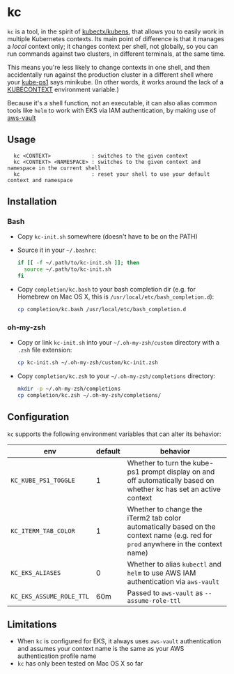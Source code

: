 # kc

`kc` is a tool, in the spirit of [kubectx/kubens](https://github.com/ahmetb/kubectx),
that allows you to easily work in multiple Kubernetes contexts. Its main point
of difference is that it manages a _local_ context only; it changes context per
shell, not globally, so you can run commands against two clusters, in different
terminals, at the same time.

This means you're less likely to change contexts in one shell, and then
accidentally run against the production cluster in a different shell where your
[kube-ps1](https://github.com/jonmosco/kube-ps1) says minikube. (In other words,
it works around the lack of a [KUBECONTEXT](https://github.com/kubernetes/kubernetes/issues/27308)
environment variable.)

Because it's a shell function, not an executable, it can also alias common tools
like `helm` to work with EKS via IAM authentication, by making use of
[aws-vault](https://github.com/99designs/aws-vault)

## Usage

```
  kc <CONTEXT>             : switches to the given context
  kc <CONTEXT> <NAMESPACE> : switches to the given context and namespace in the current shell
  kc                       : reset your shell to use your default context and namespace
```

## Installation

### Bash

- Copy `kc-init.sh` somewhere (doesn't have to be on the PATH)
- Source it in your `~/.bashrc`:

  ```bash
  if [[ -f ~/.path/to/kc-init.sh ]]; then
    source ~/.path/to/kc-init.sh
  fi
  ```
- Copy `completion/kc.bash` to your bash completion dir
  (e.g. for Homebrew on Mac OS X, this is `/usr/local/etc/bash_completion.d`):

  ```bash
  cp completion/kc.bash /usr/local/etc/bash_completion.d
  ```

### oh-my-zsh

- Copy or link `kc-init.sh` into your `~/.oh-my-zsh/custom` directory with a
  `.zsh` file extension:

  ```sh
  cp kc-init.sh ~/.oh-my-zsh/custom/kc-init.zsh
  ```
- Copy `completion/kc.zsh` to your `~/.oh-my-zsh/completions` directory:

  ```sh
  mkdir -p ~/.oh-my-zsh/completions
  cp completion/kc.zsh ~/.oh-my-zsh/completions/
  ```

## Configuration

`kc` supports the following environment variables that can alter its behavior:

env | default | behavior
--- | --- | ---
`KC_KUBE_PS1_TOGGLE` | 1 | Whether to turn the kube-ps1 prompt display on and off automatically based on whether kc has set an active context
`KC_ITERM_TAB_COLOR` | 1 | Whether to change the iTerm2 tab color automatically based on the context name (e.g. red for `prod` anywhere in the context name)
`KC_EKS_ALIASES` | 0 | Whether to alias `kubectl` and `helm` to use AWS IAM authentication via `aws-vault`
`KC_EKS_ASSUME_ROLE_TTL` | 60m | Passed to `aws-vault` as `--assume-role-ttl`

## Limitations

- When `kc` is configured for EKS, it always uses `aws-vault` authentication and
assumes your context name is the same as your AWS authentication profile name
- `kc` has only been tested on Mac OS X so far
